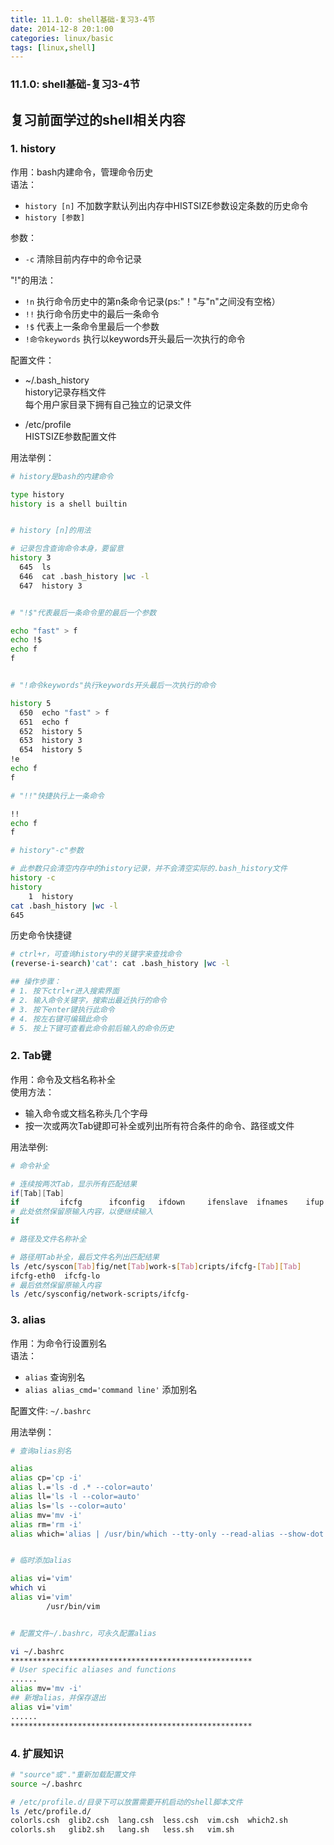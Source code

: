 ```yaml
---
title: 11.1.0: shell基础-复习3-4节
date: 2014-12-8 20:1:00
categories: linux/basic
tags: [linux,shell]
---
```

### 11.1.0: shell基础-复习3-4节
复习前面学过的shell相关内容
---
### 1. history
作用：bash内建命令，管理命令历史  
语法：
- `history [n]` 不加数字默认列出内存中HISTSIZE参数设定条数的历史命令
- `history [参数]`

参数：
- `-c` 清除目前内存中的命令记录

"!"的用法：
- `!n` 执行命令历史中的第n条命令记录(ps:"！"与"n"之间没有空格）
- `!!` 执行命令历史中的最后一条命令
- `!$` 代表上一条命令里最后一个参数
- `!命令keywords` 执行以keywords开头最后一次执行的命令

配置文件：
- ~/.bash_history  
history记录存档文件  
每个用户家目录下拥有自己独立的记录文件

- /etc/profile  
HISTSIZE参数配置文件


用法举例：
``` bash
# history是bash的内建命令

type history
history is a shell builtin


# history [n]的用法

# 记录包含查询命令本身，要留意
history 3
  645  ls
  646  cat .bash_history |wc -l
  647  history 3


# "!$"代表最后一条命令里的最后一个参数

echo "fast" > f
echo !$
echo f
f


# "!命令keywords"执行keywords开头最后一次执行的命令

history 5
  650  echo "fast" > f
  651  echo f
  652  history 5
  653  history 3
  654  history 5
!e
echo f
f

# "!!"快捷执行上一条命令

!!
echo f
f

# history"-c"参数

# 此参数只会清空内存中的history记录，并不会清空实际的.bash_history文件
history -c
history
    1  history
cat .bash_history |wc -l
645
```

历史命令快捷键
``` bash
# ctrl+r，可查询history中的关键字来查找命令
(reverse-i-search)'cat': cat .bash_history |wc -l

## 操作步骤：
# 1. 按下ctrl+r进入搜索界面
# 2. 输入命令关键字，搜索出最近执行的命令
# 3. 按下enter键执行此命令
# 4. 按左右键可编辑此命令
# 5. 按上下键可查看此命令前后输入的命令历史
```

### 2. Tab键
作用：命令及文档名称补全  
使用方法：
- 输入命令或文档名称头几个字母
- 按一次或两次Tab键即可补全或列出所有符合条件的命令、路径或文件

用法举例:
``` bash
# 命令补全

# 连续按两次Tab，显示所有匹配结果
if[Tab][Tab]
if         ifcfg      ifconfig   ifdown     ifenslave  ifnames    ifup
# 此处依然保留原输入内容，以便继续输入
if

# 路径及文件名称补全

# 路径用Tab补全，最后文件名列出匹配结果
ls /etc/syscon[Tab]fig/net[Tab]work-s[Tab]cripts/ifcfg-[Tab][Tab]
ifcfg-eth0  ifcfg-lo
# 最后依然保留原输入内容
ls /etc/sysconfig/network-scripts/ifcfg-
```

### 3. alias
作用：为命令行设置别名  
语法：  
- `alias` 查询别名
- `alias alias_cmd='command line'` 添加别名

配置文件: `~/.bashrc`

用法举例：
``` bash
# 查询alias别名

alias
alias cp='cp -i'
alias l.='ls -d .* --color=auto'
alias ll='ls -l --color=auto'
alias ls='ls --color=auto'
alias mv='mv -i'
alias rm='rm -i'
alias which='alias | /usr/bin/which --tty-only --read-alias --show-dot --show-tilde'


# 临时添加alias

alias vi='vim'
which vi
alias vi='vim'
        /usr/bin/vim


# 配置文件~/.bashrc，可永久配置alias

vi ~/.bashrc
******************************************************
# User specific aliases and functions
......
alias mv='mv -i'
## 新增alias，并保存退出
alias vi='vim'
......
******************************************************
```

### 4. 扩展知识
``` bash
# "source"或"."重新加载配置文件
source ~/.bashrc

# /etc/profile.d/目录下可以放置需要开机启动的shell脚本文件
ls /etc/profile.d/
colorls.csh  glib2.csh  lang.csh  less.csh  vim.csh  which2.sh
colorls.sh   glib2.sh   lang.sh   less.sh   vim.sh```